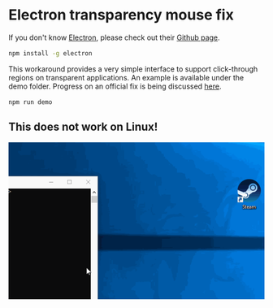 # Electron transparency mouse fix

If you don't know [Electron](https://electronjs.org/), please check out their [Github page](https://github.com/electron).

```bash
npm install -g electron
```

This workaround provides a very simple interface to support click-through regions on transparent applications. An example is available under the demo folder. Progress on an official fix is being discussed [here](https://github.com/electron/electron/issues/1335).

```
npm run demo
```

## **This does not work on Linux!**

![Demo application gif](./demo/demo.gif)